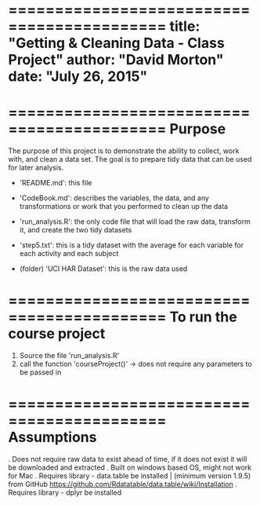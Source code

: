 ===========================================
title: "Getting & Cleaning Data - Class Project"
author: "David Morton"
date: "July 26, 2015"
===========================================


===========================================
Purpose
===========================================
The purpose of this project is to demonstrate the ability to collect, work with, and clean a data set. The goal is to prepare tidy data that can be used for later analysis. 

- 'README.md': this file

- 'CodeBook.md': describes the variables, the data, and any transformations or work that you performed to clean up the data

- 'run_analysis.R': the only code file that will load the raw data, transform it, and create the two tidy datasets

- 'step5.txt': this is a tidy dataset with the average for each variable for each activity and each subject

- (folder) 'UCI HAR Dataset': this is the raw data used 

===========================================
To run the course project
===========================================
1. Source the file 'run_analysis.R'
2. call the function 'courseProject()' -> does not require any parameters to be passed in

===========================================
Assumptions
===========================================
. Does not require raw data to exist ahead of time, if it does not exist it will be downloaded and extracted 
. Built on windows based OS, might not work for Mac
. Requires library - data.table be installed | (minimum version 1.9.5) from GitHub <https://github.com/Rdatatable/data.table/wiki/Installation>
. Requires library - dplyr be installed
